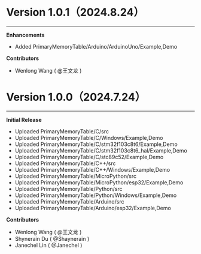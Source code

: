 # Version 1.0.1（2024.8.24）
---
**Enhancements**
- Added PrimaryMemoryTable/Arduino/ArduinoUno/Example,Demo

**Contributors**
- Wenlong Wang ( @王文龙 )


# Version 1.0.0（2024.7.24）
---
**Initial Release**
- Uploaded PrimaryMemoryTable/C/src
- Uploaded PrimaryMemoryTable/C/Windows/Example,Demo
- Uploaded PrimaryMemoryTable/C/stm32f103c8t6/Example,Demo
- Uploaded PrimaryMemoryTable/C/stm32f103c8t6_hal/Example,Demo
- Uploaded PrimaryMemoryTable/C/stc89c52/Example,Demo
- Uploaded PrimaryMemoryTable/C++/src
- Uploaded PrimaryMemoryTable/C++/Windows/Example,Demo
- Uploaded PrimaryMemoryTable/MicroPython/src
- Uploaded PrimaryMemoryTable/MicroPython/esp32/Example,Demo
- Uploaded PrimaryMemoryTable/Python/src
- Uploaded PrimaryMemoryTable/Python/Windows/Example,Demo
- Uploaded PrimaryMemoryTable/Arduino/src
- Uploaded PrimaryMemoryTable/Arduino/esp32/Example,Demo

**Contributors**
- Wenlong Wang ( @王文龙 )
- Shynerain Du ( @Shaynerain )
- Janechel Lin ( @Janechel )
